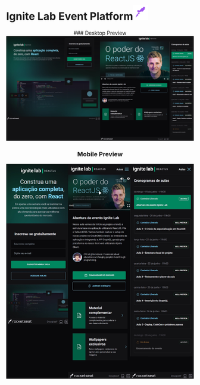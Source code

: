 <h1>Ignite Lab Event Platform<img src="https://raw.githubusercontent.com/douglasfs93/event-platform/master/src/assets/rocketSeat.png" height="40" width="40"></h1> 

<div align="center">
### Desktop Preview
<img src="https://raw.githubusercontent.com/douglasfs93/event-platform/master/src/assets/screenDesktop.jpg">

### Mobile Preview
<img src="https://raw.githubusercontent.com/douglasfs93/event-platform/master/src/assets/screenMobile.jpg">
</div>